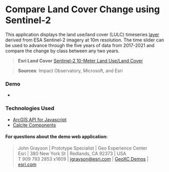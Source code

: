 # Compare Land Cover Change using Sentinel-2

This application displays the land use/land cover (LULC) timeseries [layer](https://arcgis.com/home/item.html?id=d3da5dd386d140cf93fc9ecbf8da5e31) derived from ESA Sentinel-2 imagery at 10m resolution. The time slider can be used to advance through the five years of data from 2017-2021 and compare the change by class between any two years.

> **Esri Land Cover** [Sentinel-2 10-Meter Land Use/Land Cover](https://livingatlas.arcgis.com/landcover/)

> **Sources**: Impact Observatory, Microsoft, and Esri

### Demo 
 - 

### Technologies Used

 - [ArcGIS API for Javascript](https://developers.arcgis.com/javascript/latest/api-reference/)
 - [Calcite Components](https://developers.arcgis.com/calcite-design-system/components/)



#### For questions about the demo web application:
> John Grayson | Prototype Specialist | Geo Experience Center\
> Esri | 380 New York St | Redlands, CA 92373 | USA\
> T 909 793 2853 x1609 | [jgrayson@esri.com](mailto:jgrayson@esri.com) | [GeoXC Demos](https://www.esriurl.com/GeoXCDemos) | [esri.com](https://www.esri.com)
